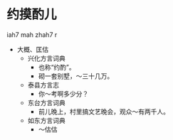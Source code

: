 # 约摸酌儿
iah7 mah zhah7 r
+ 大概、匡估
  * 兴化方言词典
    + 也称“约酌”。
    - 砌一套别墅，～三十几万。
  * 泰县方言志
    - 你～考啊多少分？
  * 东台方言词典
    - 前儿晚上，村里搞文艺晚会，观众～有两千人。
  * 如东方言词典
    - ～估估
